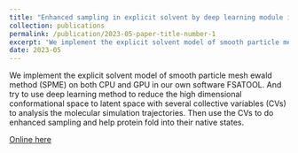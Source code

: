 ```yaml
---
title: "Enhanced sampling in explicit solvent by deep learning module in FSATOOL"
collection: publications
permalink: /publication/2023-05-paper-title-number-1
excerpt: 'We implement the explicit solvent model of smooth particle mesh ewald method (SPME) on both CPU and GPU in our own software FSATOOL. And try to use deep learning method to reduce the high dimensional conformational space to latent space with several collective variables (CVs) to analysis the molecular simulation trajectories. Then use the CVs to do enhanced sampling and help protein fold into their native states.'
date: 2023-05
---
```

We implement the explicit solvent model of smooth particle mesh ewald method (SPME) on both CPU and GPU in our own software FSATOOL. And try to use deep learning method to reduce the high dimensional conformational space to latent space with several collective variables (CVs) to analysis the molecular simulation trajectories. Then use the CVs to do enhanced sampling and help protein fold into their native states.

[Online here](https://doi.org/10.1002/jcc.27132)
